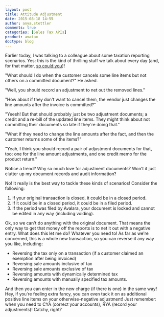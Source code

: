 ```yaml
---
layout: post
title: Attitude Adjustment
date: 2015-08-18 14:55
author: anya.stettler
comments: true
categories: [Sales Tax APIs]
product: avatax
doctype: blog
---
```

Earlier today, I was talking to a colleague about some taxation reporting scenarios. Yes: this is the kind of thrilling stuff we talk about every day (and, for that matter, <a href="http://www.avalara.com/about/jobs/">so could you</a>)!

"What should I do when the customer cancels some line items but not others on a committed document?" He asked.

"Well, you should record an adjustment to net out the removed lines."

"How about if they don't want to cancel them, the vendor just changes the line amounts after the invoice is committed?"

"Yeesh! But that should probably just be two adjustment documents; a credit and a re-bill of the updated line items. They might think about not committing their documents so late if they're doing that."

"What if they need to change the line amounts after the fact, and then the customer returns some of the items?"

"Yeah, I think you should record a pair of adjustment documents for that, too: one for the line amount adjustments, and one credit memo for the product return."

Notice a trend? Why so much love for adjustment documents? Won't it just clutter up my document records and audit information?

No! It really is the best way to tackle these kinds of scenarios! Consider the following:
<ol>
	<li>If your original transaction is closed, it could be in a closed period.</li>
	<li>If it could be in a closed period, it could be in a filed period.</li>
	<li>If the period was filed by Avalara, your document is locked and cannot be edited in any way (including voiding).</li>
</ol>
Ok, so we can't do anything with the original document. That means the only way to get that money off the reports is to net it out with a negative entry. What does this let me do? Whatever you need to! As far as we're concerned, this is a whole new transaction, so you can reverse it any way you like, including:
<ul>
	<li>Reversing the tax only on a transaction (if a customer claimed an exemption after being invoiced)</li>
	<li>Reversing sale amounts inclusive of tax</li>
	<li>Reversing sale amounts exclusive of tax</li>
	<li>Reversing amounts with dynamically determined tax</li>
	<li>Reversing amounts with manually specified tax amounts.</li>
</ul>
And then you can enter in the new charge (if there is one) in the same way! Hey, if you're feeling extra fancy, you can even tack it on as additional positive line items on your otherwise-negative adjustment! Just remember: when you need to CYA (correct your accounts), RYA (record your adjustments)! Catchy, right?

